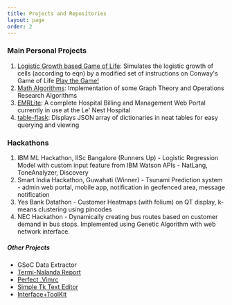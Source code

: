 ```yaml
---
title: Projects and Repositories
layout: page
order: 2
---
```


### Main Personal Projects

1. [Logistic Growth based Game of Life](https://github.com/cheese-cracker/logistic-game-of-life): Simulates the logistic growth of cells (according to eqn) by a modified set of instructions on Conway's Game of Life [Play the Game!](https://logistic-game-of-life.herokuapp.com/)
2. [Math Algorithms](https://github.com/cheese-cracker/Math-Algorithms): Implementation of some Graph Theory and Operations Research Algorithms
3. [EMRLite](https://github.com/cheese-cracker/EMRLite): A complete Hospital Billing and Management Web Portal currently in use at the Le' Nest Hospital
4. [table-flask](https://github.com/cheese-cracker/table-flask): Displays JSON array of dictionaries in neat tables for easy querying and viewing

### Hackathons
1. IBM ML Hackathon, IISc Bangalore (Runners Up) - Logistic Regression Model with custom input feature from IBM Watson APIs - NatLang, ToneAnalyzer, Discovery
2. Smart India Hackathon, Guwahati (Winner) - Tsunami Prediction system - admin web portal, mobile app, notification in geofenced area, message notification
3. Yes Bank Datathon - Customer Heatmaps (with folium) on QT display, k-means clustering using pincodes
4. NEC Hackathon - Dynamically creating bus routes based on customer demand in bus stops. Implemented using Genetic Algorithm with web network interface.

##### Other Projects
 - GSoC Data Extractor
 - [Termi-Nalanda Report](pages/termi_nalanda_report.html)
 - [Perfect .Vimrc](https://github.com/cheese-cracker/perfect-vimrc)
 - [Simple Tk Text Editor](https://github.com/cheese-cracker/text_editor)
 - [Interface+ToolKit](https://github.com/cheese-cracker/Interface-Toolkit-Original)
